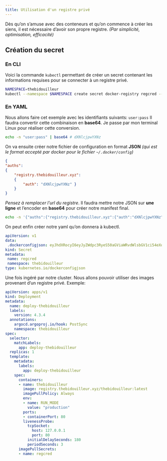 ```yaml
---
title: Utilisation d'un registre privé
---
```


Dès qu’on s’amuse avec des conteneurs et qu’on commence à créer les siens, il est nécessaire d’avoir son propre registre. *(Par simplicité, optimisation, efficacité)*
## Création du secret 
### En CLI
Voici la commande `kubectl` permettant de créer un secret contenant les informations requises pour se connecter à un registre privé.

```bash
NAMESPACE=thebidouilleur
kubectl --namespace $NAMESPACE create secret docker-registry regcred --docker-server=https://registry.thebidouilleur.xyz --docker-username=admin --docker-password=admin --docker-email=kube@kube
```

### En YAML
Nous allons faire cet exemple avec les identifiants suivants: `user:pass`
Il faudra convertir cette combinaison en **base64**. Je passe par mon terminal Linux pour réaliser cette conversion.

```bash
echo -n "user:pass" | base64 # dXNlcjpwYXNz
```

On va ensuite créer notre fichier de configuration en format **JSON** *(qui est le format accepté par docker pour le fichier `~/.docker/config`)*

```json
{
"auths": 
{
	"registry.thebidouilleur.xyz":
	{ 
		"auth": "dXNlcjpwYXNz" }
	}
}
```

*Pensez à remplacer l’url du registre*.
Il faudra mettre notre JSON sur **une ligne** et l’encoder en **base64** pour créer notre manifest final.

```bash
echo -n '{"auths":{"registry.thebidouilleur.xyz":{"auth":"dXNlcjpwYXNz"}}}' | base64 # eyJhdXRocyI6eyJyZWdpc3RyeS50aGViaWRvdWlsbGV1ci54eXoiOnsiYXV0aCI6ImRYTmxjanB3WVhOeiJ9fX0=
```

On peut enfin créer notre yaml qu’on donnera à kubectl.

```yaml
apiVersion: v1 
data: 
 .dockerconfigjson: eyJhdXRocyI6eyJyZWdpc3RyeS50aGViaWRvdWlsbGV1ci54eXoiOnsiYXV0aCI6ImRYTmxjanB3WVhOeiJ9fX0=
kind: Secret 
metadata: 
 name: regcred 
 namespace: thebidouilleur 
type: kubernetes.io/dockerconfigjson
```

Une fois ingéré par notre cluster. Nous allons pouvoir utiliser des images provenant d’un registre privé. 
Exemple: 
```yaml
apiVersion: apps/v1
kind: Deployment
metadata:
  name: deploy-thebidouilleur
  labels: 
    version: 4.3.4
  annotations:
    argocd.argoproj.io/hook: PostSync
    namespace: thebidouilleur
spec:
  selector:
    matchLabels:
      app: deploy-thebidouilleur
  replicas: 1 
  template:
    metadata:
      labels:
        app: deploy-thebidouilleur 
    spec:
      containers:
      - name: thebidouilleur
        image: registry.thebidouilleur.xyz/thebidouilleur:latest
        imagePullPolicy: Always
        env:
        - name: RUN_MODE
          value: "production"
        ports:
        - containerPort: 80
        livenessProbe:
          tcpSocket:
            host: 127.0.0.1
            port: 80
          initialDelaySeconds: 180
          periodSeconds: 3
      imagePullSecrets:
      - name: regcred
```
